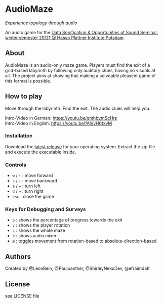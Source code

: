 # AudioMaze

*Experience topology through audio*

An audio game for the [Data Sonification & Opportunities of Sound Seminar, winter semester 20/21 @ Hasso Plattner Institute Potsdam](https://hpi.de/studium/im-studium/lehrveranstaltungen/it-systems-engineering-ma/lehrveranstaltung/wise-20-21-3154-data-sonification--opportunities-of-sound.html).

## About

AudioMaze is an audio-only maze game. Players must find the exit of a grid-based labyrinth by following only auditory clues, having no visuals at all. The project aims at showing that making a solveable pleasent game of this format is possible.

## How to play

Move through the labyrinth. Find the exit. The audio clues will help you.

Intro-Video in German: https://youtu.be/qmhbymScHrs    
Intro-Video in English: https://youtu.be/fAhjyH6txvM    

### Installation

Download the [latest release](https://github.com/Paulpanther/AudioMaze/releases/latest) for your operating system.
Extract the zip file and execute the executable inside.

### Controls

- `w` / `↑` : move forward
- `s` / `↓` : move backward
- `a` / `←` : turn left
- `d` / `→` : turn right
- `esc` : close the game

### Keys for Debugging and Surveys

- `p` : shows the percentage of progress towards the exit
- `v` : shows the player rotation
- `c` : shows the whole maze
- `b` : shows audio mixer
- `m` : toggles movement from rotation-based to absolute-direction-based

## Authors

Created by @LeonBein, @Paulpanther, @ShirleyNekoDev, @efraimdahl

## License
see LICENSE file
